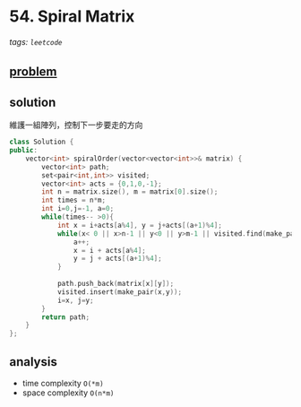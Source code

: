 # 54. Spiral Matrix

###### tags: `leetcode` 

## [problem](https://leetcode.com/problems/spiral-matrix/)

## solution 
維護一組陣列，控制下一步要走的方向

```c++
class Solution {
public:
    vector<int> spiralOrder(vector<vector<int>>& matrix) {
        vector<int> path;
        set<pair<int,int>> visited;
        vector<int> acts = {0,1,0,-1};
        int n = matrix.size(), m = matrix[0].size();
        int times = n*m;
        int i=0,j=-1, a=0;
        while(times-- >0){
            int x = i+acts[a%4], y = j+acts[(a+1)%4];
            while(x< 0 || x>n-1 || y<0 || y>m-1 || visited.find(make_pair(x,y))!=visited.end()){
                a++;
                x = i + acts[a%4];
                y = j + acts[(a+1)%4];
            }
            
            path.push_back(matrix[x][y]);
            visited.insert(make_pair(x,y));
            i=x, j=y;
        }
        return path;
    }
};
```
## analysis
- time complexity `O(*m)`
- space complexity `O(n*m)`